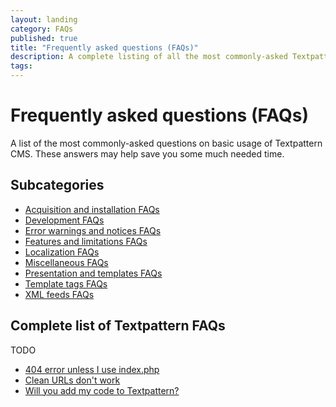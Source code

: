 ```yaml
---
layout: landing
category: FAQs
published: true
title: "Frequently asked questions (FAQs)"
description: A complete listing of all the most commonly-asked Textpattern questions.
tags:
---
```


# Frequently asked questions (FAQs)

A list of the most commonly-asked questions on basic usage of Textpattern CMS. These answers may help save you some much needed time.

## Subcategories

* [Acquisition and installation FAQs](acquisition-and-installation-faqs)
* [Development FAQs](development-faqs)
* [Error warnings and notices FAQs](error-warnings-and-notices-faqs)
* [Features and limitations FAQs](features-and-limitations-faqs)
* [Localization FAQs](localization-faqs)
* [Miscellaneous FAQs](miscellaneous-faqs)
* [Presentation and templates FAQs](presentation-and-templates-faqs)
* [Template tags FAQs](template-tags-faqs)
* [XML feeds FAQs](xml-feeds-faqs)

## Complete list of Textpattern FAQs

TODO

* [404 error unless I use index.php](404-error-unless-i-use-indexphp)
* [Clean URLs don't work](404-error-when-linking-to-article-pages)
* [Will you add my code to Textpattern?](will-you-add-my-code-to-textpattern)
